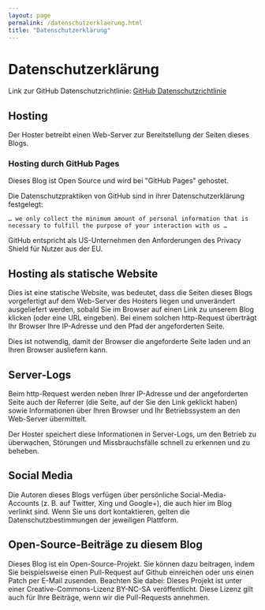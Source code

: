 ```yaml
---
layout: page
permalink: /datenschutzerklaerung.html
title: "Datenschutzerklärung"
---
```


# Datenschutzerklärung

Link zur GitHub Datenschutzrichtlinie: [GitHub Datenschutzrichtlinie](https://docs.github.com/de/site-policy/privacy-policies/github-general-privacy-statement)

## Hosting
Der Hoster betreibt einen Web-Server zur Bereitstellung der Seiten dieses Blogs.

### Hosting durch GitHub Pages
Dieses Blog ist Open Source und wird bei "GitHub Pages" gehostet.

Die Datenschutzpraktiken von GitHub sind in ihrer Datenschutzerklärung festgelegt:
```
… we only collect the minimum amount of personal information that is necessary to fulfill the purpose of your interaction with us …
```
GitHub entspricht als US-Unternehmen den Anforderungen des Privacy Shield für Nutzer aus der EU.

## Hosting als statische Website
Dies ist eine statische Website, was bedeutet, dass die Seiten dieses Blogs vorgefertigt auf dem Web-Server des Hosters liegen und unverändert ausgeliefert werden, sobald Sie im Browser auf einen Link zu unserem Blog klicken (oder eine URL eingeben). Bei einem solchen http-Request überträgt Ihr Browser Ihre IP-Adresse und den Pfad der angeforderten Seite.

Dies ist notwendig, damit der Browser die angeforderte Seite laden und an Ihren Browser ausliefern kann.

## Server-Logs
Beim http-Request werden neben Ihrer IP-Adresse und der angeforderten Seite auch der Referrer (die Seite, auf der Sie den Link geklickt haben) sowie Informationen über Ihren Browser und Ihr Betriebssystem an den Web-Server übermittelt.

Der Hoster speichert diese Informationen in Server-Logs, um den Betrieb zu überwachen, Störungen und Missbrauchsfälle schnell zu erkennen und zu beheben.

## Social Media
Die Autoren dieses Blogs verfügen über persönliche Social-Media-Accounts (z. B. auf Twitter, Xing und Google+), die auch hier im Blog verlinkt sind. Wenn Sie uns dort kontaktieren, gelten die Datenschutzbestimmungen der jeweiligen Plattform.

## Open-Source-Beiträge zu diesem Blog
Dieses Blog ist ein Open-Source-Projekt. Sie können dazu beitragen, indem Sie beispielsweise einen Pull-Request auf Github einreichen oder uns einen Patch per E-Mail zusenden. Beachten Sie dabei: Dieses Projekt ist unter einer Creative-Commons-Lizenz BY-NC-SA veröffentlicht. Diese Lizenz gilt auch für Ihre Beiträge, wenn wir die Pull-Requests annehmen.